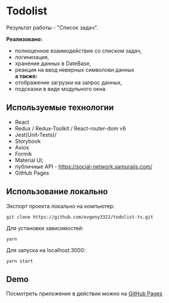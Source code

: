 # Todolist

Результат работы - "Список задач".

**Реализовано:**

- полноценное взаимодействие со списком задач,
- логинизация,
- хранение данных в DateBase,
- реакция на ввод неверных символови данных<br>
  **а также:**
- отображение загрузки на запрос данных,
- подсказки в виде модульного окна.

## Используемые технологии
- React
- Redux / Redux-Toolkit / React-router-dom v6
- Jest(Unit-Tests)/
- Storybook
- Axios 
- Formik
- Material UI;
- публичные API - https://social-network.samuraijs.com/
- GitHub Pages

## Использование локально

Экспорт проекта локально на компьютер:

```
git clone https://github.com/evgeny3322/todolist-ts.git
```

Для установки зависимостей:

```
yarn
```

Для запуска на localhost:3000:

```
yarn start
```

## Demo

Посмотреть приложение в действии можно на [GitHub Pages](https://evgeny3322.github.io/todolist-ts)
